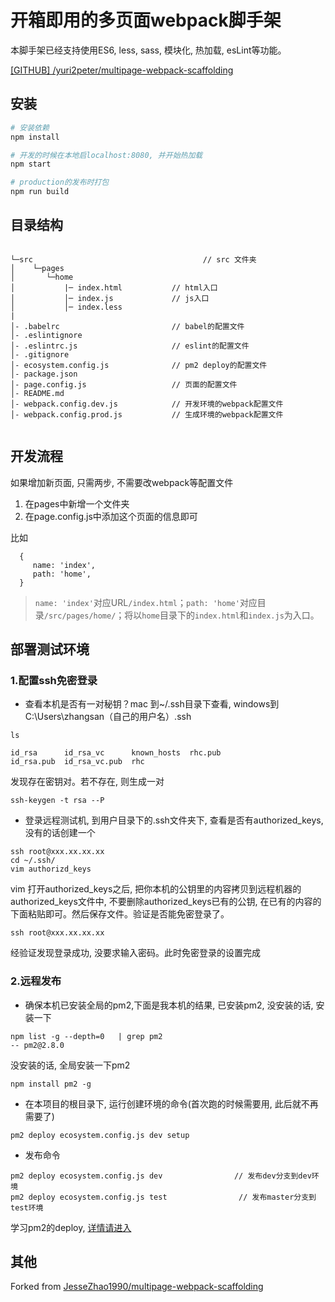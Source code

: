 # 开箱即用的多页面webpack脚手架

本脚手架已经支持使用ES6, less, sass, 模块化, 热加载, esLint等功能。

[\[GITHUB\] /yuri2peter/multipage-webpack-scaffolding](https://github.com/yuri2peter/multipage-webpack-scaffolding)

## 安装

``` bash
# 安装依赖
npm install

# 开发的时候在本地启localhost:8080, 并开始热加载
npm start

# production的发布时打包
npm run build

```


## 目录结构

```

└─src                                      // src 文件夹
│    └─pages       
│       └─home
│           |─ index.html           // html入口
│           │─ index.js             // js入口
│           │─ index.less
|
│- .babelrc                         // babel的配置文件
│- .eslintignore
│- .eslintrc.js                     // eslint的配置文件
│- .gitignore
│- ecosystem.config.js              // pm2 deploy的配置文件
│- package.json
│- page.config.js                   // 页面的配置文件
│- README.md
│- webpack.config.dev.js            // 开发环境的webpack配置文件
│- webpack.config.prod.js           // 生成环境的webpack配置文件
         

```

## 开发流程

如果增加新页面, 只需两步, 不需要改webpack等配置文件

1. 在pages中新增一个文件夹
2. 在page.config.js中添加这个页面的信息即可

比如
```
  {
     name: 'index',
     path: 'home',
  }
```
> `name: 'index'`对应URL`/index.html`；`path: 'home'`对应目录`/src/pages/home/`；将以`home`目录下的`index.html`和`index.js`为入口。

## 部署测试环境

### 1.配置ssh免密登录

* 查看本机是否有一对秘钥？mac 到~/.ssh目录下查看, windows到 C:\Users\zhangsan（自己的用户名）\.ssh

```
ls

id_rsa      id_rsa_vc      known_hosts  rhc.pub
id_rsa.pub  id_rsa_vc.pub  rhc
```


发现存在密钥对。若不存在, 则生成一对

```
ssh-keygen -t rsa --P
```

* 登录远程测试机, 到用户目录下的.ssh文件夹下, 查看是否有authorized_keys, 没有的话创建一个

```
ssh root@xxx.xx.xx.xx
cd ~/.ssh/
vim authorizd_keys
```
vim 打开authorized_keys之后, 把你本机的公钥里的内容拷贝到远程机器的authorized_keys文件中, 不要删除authorized_keys已有的公钥, 在已有的内容的下面粘贴即可。然后保存文件。验证是否能免密登录了。

```
ssh root@xxx.xx.xx.xx
```
经验证发现登录成功, 没要求输入密码。此时免密登录的设置完成

### 2.远程发布

* 确保本机已安装全局的pm2,下面是我本机的结果, 已安装pm2, 没安装的话, 安装一下

```
npm list -g --depth=0   | grep pm2
-- pm2@2.8.0
```
没安装的话, 全局安装一下pm2

```
npm install pm2 -g
```

* 在本项目的根目录下, 运行创建环境的命令(首次跑的时候需要用, 此后就不再需要了)

```
pm2 deploy ecosystem.config.js dev setup
```


* 发布命令

```
pm2 deploy ecosystem.config.js dev                // 发布dev分支到dev环境
pm2 deploy ecosystem.config.js test                // 发布master分支到test环境
```


学习pm2的deploy, [详情请进入](http://pm2.keymetrics.io/docs/usage/deployment/#windows-consideration)

## 其他

Forked from [JesseZhao1990/multipage-webpack-scaffolding](https://github.com/JesseZhao1990/multipage-webpack-scaffolding)
